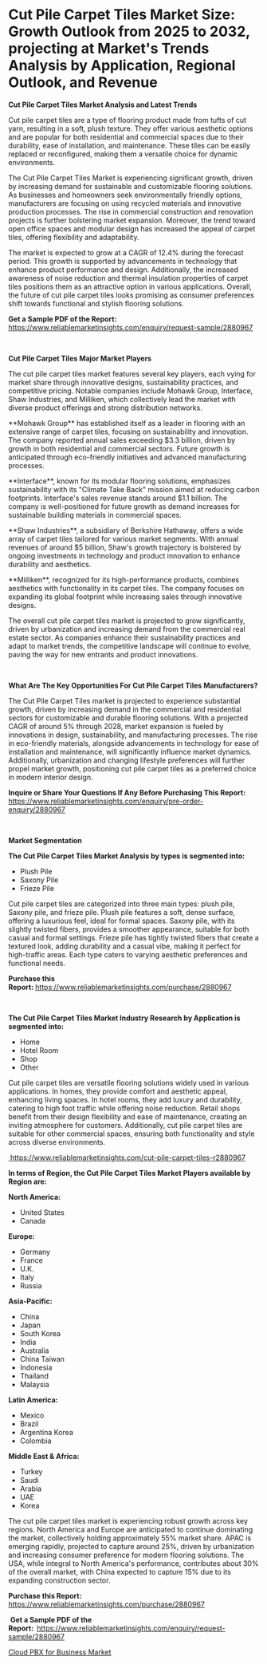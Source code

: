 <p><h1>Cut Pile Carpet Tiles Market Size: Growth Outlook from 2025 to 2032, projecting at Market's Trends Analysis by Application, Regional Outlook, and Revenue</h1></p><p><strong>Cut Pile Carpet Tiles Market Analysis and Latest Trends</strong></p>
<p><p>Cut pile carpet tiles are a type of flooring product made from tufts of cut yarn, resulting in a soft, plush texture. They offer various aesthetic options and are popular for both residential and commercial spaces due to their durability, ease of installation, and maintenance. These tiles can be easily replaced or reconfigured, making them a versatile choice for dynamic environments.</p><p>The Cut Pile Carpet Tiles Market is experiencing significant growth, driven by increasing demand for sustainable and customizable flooring solutions. As businesses and homeowners seek environmentally friendly options, manufacturers are focusing on using recycled materials and innovative production processes. The rise in commercial construction and renovation projects is further bolstering market expansion. Moreover, the trend toward open office spaces and modular design has increased the appeal of carpet tiles, offering flexibility and adaptability.</p><p>The market is expected to grow at a CAGR of 12.4% during the forecast period. This growth is supported by advancements in technology that enhance product performance and design. Additionally, the increased awareness of noise reduction and thermal insulation properties of carpet tiles positions them as an attractive option in various applications. Overall, the future of cut pile carpet tiles looks promising as consumer preferences shift towards functional and stylish flooring solutions.</p></p>
<p><strong>Get a Sample PDF of the Report:&nbsp;</strong> <a href="https://www.reliablemarketinsights.com/enquiry/request-sample/2880967?utm_campaign=2317&utm_medium=2&utm_source=Github&utm_content=ia&utm_term=12032025&utm_id=cut-pile-carpet-tiles">https://www.reliablemarketinsights.com/enquiry/request-sample/2880967</a></p>
<p>&nbsp;</p>
<p><strong>Cut Pile Carpet Tiles Major Market Players</strong></p>
<p><p>The cut pile carpet tiles market features several key players, each vying for market share through innovative designs, sustainability practices, and competitive pricing. Notable companies include Mohawk Group, Interface, Shaw Industries, and Milliken, which collectively lead the market with diverse product offerings and strong distribution networks.</p><p>**Mohawk Group** has established itself as a leader in flooring with an extensive range of carpet tiles, focusing on sustainability and innovation. The company reported annual sales exceeding $3.3 billion, driven by growth in both residential and commercial sectors. Future growth is anticipated through eco-friendly initiatives and advanced manufacturing processes.</p><p>**Interface**, known for its modular flooring solutions, emphasizes sustainability with its "Climate Take Back" mission aimed at reducing carbon footprints. Interface's sales revenue stands around $1.1 billion. The company is well-positioned for future growth as demand increases for sustainable building materials in commercial spaces.</p><p>**Shaw Industries**, a subsidiary of Berkshire Hathaway, offers a wide array of carpet tiles tailored for various market segments. With annual revenues of around $5 billion, Shaw's growth trajectory is bolstered by ongoing investments in technology and product innovation to enhance durability and aesthetics.</p><p>**Milliken**, recognized for its high-performance products, combines aesthetics with functionality in its carpet tiles. The company focuses on expanding its global footprint while increasing sales through innovative designs. </p><p>The overall cut pile carpet tiles market is projected to grow significantly, driven by urbanization and increasing demand from the commercial real estate sector. As companies enhance their sustainability practices and adapt to market trends, the competitive landscape will continue to evolve, paving the way for new entrants and product innovations.</p></p>
<p>&nbsp;</p>
<p><strong>What Are The Key Opportunities For Cut Pile Carpet Tiles Manufacturers?</strong></p>
<p><p>The Cut Pile Carpet Tiles market is projected to experience substantial growth, driven by increasing demand in the commercial and residential sectors for customizable and durable flooring solutions. With a projected CAGR of around 5% through 2028, market expansion is fueled by innovations in design, sustainability, and manufacturing processes. The rise in eco-friendly materials, alongside advancements in technology for ease of installation and maintenance, will significantly influence market dynamics. Additionally, urbanization and changing lifestyle preferences will further propel market growth, positioning cut pile carpet tiles as a preferred choice in modern interior design.</p></p>
<p><strong>Inquire or Share Your Questions If Any Before Purchasing This Report:</strong> <a href="https://www.reliablemarketinsights.com/enquiry/pre-order-enquiry/2880967?utm_campaign=2317&utm_medium=2&utm_source=Github&utm_content=ia&utm_term=12032025&utm_id=cut-pile-carpet-tiles">https://www.reliablemarketinsights.com/enquiry/pre-order-enquiry/2880967</a></p>
<p>&nbsp;</p>
<p><strong>Market Segmentation</strong></p>
<p><strong>The Cut Pile Carpet Tiles Market Analysis by types is segmented into:</strong></p>
<p><ul><li>Plush Pile</li><li>Saxony Pile</li><li>Frieze Pile</li></ul></p>
<p><p>Cut pile carpet tiles are categorized into three main types: plush pile, Saxony pile, and frieze pile. Plush pile features a soft, dense surface, offering a luxurious feel, ideal for formal spaces. Saxony pile, with its slightly twisted fibers, provides a smoother appearance, suitable for both casual and formal settings. Frieze pile has tightly twisted fibers that create a textured look, adding durability and a casual vibe, making it perfect for high-traffic areas. Each type caters to varying aesthetic preferences and functional needs.</p></p>
<p><strong>Purchase this Report:&nbsp;</strong><a href="https://www.reliablemarketinsights.com/purchase/2880967?utm_campaign=2317&utm_medium=2&utm_source=Github&utm_content=ia&utm_term=12032025&utm_id=cut-pile-carpet-tiles">https://www.reliablemarketinsights.com/purchase/2880967</a></p>
<p>&nbsp;</p>
<p><strong>The Cut Pile Carpet Tiles Market Industry Research by Application is segmented into:</strong></p>
<p><ul><li>Home</li><li>Hotel Room</li><li>Shop</li><li>Other</li></ul></p>
<p><p>Cut pile carpet tiles are versatile flooring solutions widely used in various applications. In homes, they provide comfort and aesthetic appeal, enhancing living spaces. In hotel rooms, they add luxury and durability, catering to high foot traffic while offering noise reduction. Retail shops benefit from their design flexibility and ease of maintenance, creating an inviting atmosphere for customers. Additionally, cut pile carpet tiles are suitable for other commercial spaces, ensuring both functionality and style across diverse environments.</p></p>
<p><a href="https://www.reliablemarketinsights.com/cut-pile-carpet-tiles-r2880967?utm_campaign=2317&utm_medium=2&utm_source=Github&utm_content=ia&utm_term=12032025&utm_id=cut-pile-carpet-tiles">&nbsp;https://www.reliablemarketinsights.com/cut-pile-carpet-tiles-r2880967</a></p>
<p><strong>In terms of Region, the Cut Pile Carpet Tiles Market Players available by Region are:</strong></p>
<p>
    <p> <strong> North America: </strong>
        <ul>
            <li>United States</li>
            <li>Canada</li>
        </ul>
        </p> 
    <p> <strong> Europe: </strong>
        <ul>
            <li>Germany</li>
            <li>France</li>
            <li>U.K.</li>
            <li>Italy</li>
            <li>Russia</li>
        </ul>
        </p> 
    <p> <strong> Asia-Pacific: </strong>
        <ul>
            <li>China</li>
            <li>Japan</li>
            <li>South Korea</li>
            <li>India</li>
            <li>Australia</li>
            <li>China Taiwan</li>
            <li>Indonesia</li>
            <li>Thailand</li>
            <li>Malaysia</li>
        </ul>
        </p> 
    <p> <strong> Latin America: </strong>
        <ul>
            <li>Mexico</li>
            <li>Brazil</li>
            <li>Argentina Korea</li>
            <li>Colombia</li>
        </ul>
        </p> 
    <p> <strong> Middle East & Africa: </strong>
        <ul>
            <li>Turkey</li>
            <li>Saudi</li>
            <li>Arabia</li>
            <li>UAE</li>
            <li>Korea</li>
        </ul>
    </p>
    </p>
<p><p>The cut pile carpet tiles market is experiencing robust growth across key regions. North America and Europe are anticipated to continue dominating the market, collectively holding approximately 55% market share. APAC is emerging rapidly, projected to capture around 25%, driven by urbanization and increasing consumer preference for modern flooring solutions. The USA, while integral to North America's performance, contributes about 30% of the overall market, with China expected to capture 15% due to its expanding construction sector.</p></p>
<p><strong>Purchase this Report: </strong><a href="https://www.reliablemarketinsights.com/purchase/2880967?utm_campaign=2317&utm_medium=2&utm_source=Github&utm_content=ia&utm_term=12032025&utm_id=cut-pile-carpet-tiles">https://www.reliablemarketinsights.com/purchase/2880967</a></p>
<p>&nbsp;<strong>Get a Sample PDF of the Report:&nbsp;&nbsp;</strong><a href="https://www.reliablemarketinsights.com/enquiry/request-sample/2880967?utm_campaign=2317&utm_medium=2&utm_source=Github&utm_content=ia&utm_term=12032025&utm_id=cut-pile-carpet-tiles">https://www.reliablemarketinsights.com/enquiry/request-sample/2880967</a></p>
<p><strong></strong></p>
<p><p><a href="https://github.com/lindaopodray/Market-Research-Report-List-1/blob/main/cloud-pbx-for-business-market.md?utm_campaign=2317&utm_medium=2&utm_source=Github&utm_content=ia&utm_term=12032025&utm_id=cut-pile-carpet-tiles">Cloud PBX for Business Market</a></p></p>